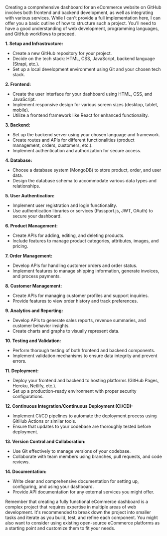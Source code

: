 Creating a comprehensive dashboard for an eCommerce website on GitHub involves both frontend and backend development, as well as integrating with various services. While I can't provide a full implementation here, I can offer you a basic outline of how to structure such a project. You'll need to have a good understanding of web development, programming languages, and GitHub workflows to proceed.

**1. Setup and Infrastructure:**
- Create a new GitHub repository for your project.
- Decide on the tech stack: HTML, CSS, JavaScript, backend language (Strapi, etc.).
- Set up a local development environment using Git and your chosen tech stack.

**2. Frontend:**
- Create the user interface for your dashboard using HTML, CSS, and JavaScript.
- Implement responsive design for various screen sizes (desktop, tablet, mobile).
- Utilize a frontend framework like React for enhanced functionality.

**3. Backend:**
- Set up the backend server using your chosen language and framework.
- Create routes and APIs for different functionalities (product management, orders, customers, etc.).
- Implement authentication and authorization for secure access.

**4. Database:**
- Choose a database system (MongoDB) to store product, order, and user data.
- Design the database schema to accommodate various data types and relationships.

**5. User Authentication:**
- Implement user registration and login functionality.
- Use authentication libraries or services (Passport.js, JWT, OAuth) to secure your dashboard.

**6. Product Management:**
- Create APIs for adding, editing, and deleting products.
- Include features to manage product categories, attributes, images, and pricing.

**7. Order Management:**
- Develop APIs for handling customer orders and order status.
- Implement features to manage shipping information, generate invoices, and process payments.

**8. Customer Management:**
- Create APIs for managing customer profiles and support inquiries.
- Provide features to view order history and track preferences.

**9. Analytics and Reporting:**
- Develop APIs to generate sales reports, revenue summaries, and customer behavior insights.
- Create charts and graphs to visually represent data.

**10. Testing and Validation:**
- Perform thorough testing of both frontend and backend components.
- Implement validation mechanisms to ensure data integrity and prevent errors.

**11. Deployment:**
- Deploy your frontend and backend to hosting platforms (GitHub Pages, Heroku, Netlify, etc.).
- Set up a production-ready environment with proper security configurations.

**12. Continuous Integration/Continuous Deployment (CI/CD):**
- Implement CI/CD pipelines to automate the deployment process using GitHub Actions or similar tools.
- Ensure that updates to your codebase are thoroughly tested before deployment.

**13. Version Control and Collaboration:**
- Use Git effectively to manage versions of your codebase.
- Collaborate with team members using branches, pull requests, and code reviews.

**14. Documentation:**
- Write clear and comprehensive documentation for setting up, configuring, and using your dashboard.
- Provide API documentation for any external services you might offer.

Remember that creating a fully functional eCommerce dashboard is a complex project that requires expertise in multiple areas of web development. It's recommended to break down the project into smaller tasks and iterate as you build, test, and refine each component. You might also want to consider using existing open-source eCommerce platforms as a starting point and customize them to fit your needs.
